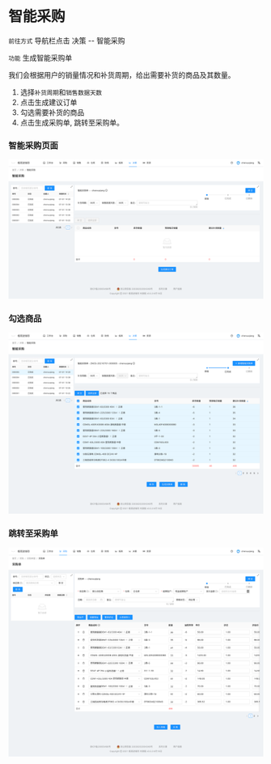 # 智能采购
`前往方式` 导航栏点击 决策 -- 智能采购

`功能` 生成智能采购单

我们会根据用户的销量情况和补货周期，给出需要补货的商品及其数量。

1. 选择`补货周期`和`销售数据天数`
2. 点击生成建议订单
3. 勾选需要补货的商品
4. 点击生成采购单, 跳转至采购单。

### 智能采购页面
![avatar](../_media/screenshot/智能采购1.png)

### 勾选商品
![avatar](../_media/screenshot/智能采购2.png)

### 跳转至采购单
![avatar](../_media/screenshot/智能采购生成采购单.png)







